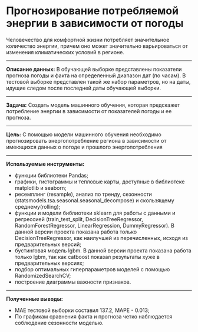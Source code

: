 # Прогнозирование потребляемой энергии в зависимости от погоды
Человечество для комфортной жизни потребляет значительное количество энергии, причем оно может значительно варьироваться от изменения климатических условий в регионе.
________

**Описание данных:** В обучающей выборке представлены показатели прогноза погоды и факта на определенный диапазон дат (по часам). В тестовой выборке представлен такой же набор параметров, но 
на даты, идущие следом после последней даты обучающей выборки.    
________

**Задача:** Создать модель машинного обучения, которая предскажет потребление энергии в зависимости от показателей погоды и ее прогноза. 
________

**Цель:** С помощью модели машинного обучения необходимо прогнозировать энергопотребление региона в зависимости от имеющихся данных о погоде и прошлого энергопотребления 
________

**Используемые инструменты:**
* функции библиотеки Pandas;
* графики, гистограммы и тепловые карты, доступные в библиотеке matplotlib и seaborn;
* ресемплинг (resample), анализ по тренду, сезонности (statsmodels.tsa.seasonal.seasonal_decompose) и скользящему среднему(rolling);
* функции и модели библиотеки sklearn для работы с данными и регрессией (train_test_split, DecisionTreeRegressor, RandomForestRegressor, LinearRegression, DummyRegressor).
  В данной версии проекта показана работа только DecisionTreeRegressor, как наилучшей из перечисленных, исходя из предварительных версий;
* бустинговая модель lgbm. В данной версии проекта показана работа только lgbm, так как catboost показал результаты хуже в предварительных версиях;
* подбор оптимальных гиперпараметров моделей с помощью RandomizedSearchCV;
* построение диаграммы важности признаков.
________

**Полученные выводы:**
* MAE тестовой выборки составил 137.2, MAPE - 0.013;
* По графикам сравнения факта и прогноза четко наблюдается соблюдение сезонности моделью.
